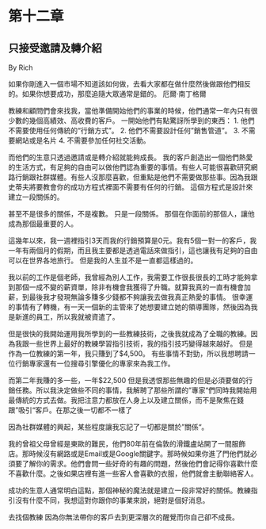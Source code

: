 # 第十二章

## 只接受邀請及轉介紹

By Rich

如果你剛進入一個市場不知道該如何做，去看大家都在做什麼然後做跟他們相反的。如果你想要成功，那麼追隨大眾通常是錯的。 厄爾‧南丁格爾

教練和顧問們會來找我，當他準備開始他們的事業的時候，他們通常一年內只有很少數的幾個高績效、高收費的客戶。 一開始他們有點驚訝所學到的東西： 1. 他們不需要使用任何傳統的“行銷方式”。 2. 他們不需要設計任何”銷售管道”。 3. 不需要網站或是名片 4. 不需要參加任何社交活動。

而他們的生意只透過邀請或是轉介紹就能夠成長。 我的客戶創造出一個他們熱愛的生活方式，有足夠的自由可以做他們認為重要的事情。有些人可能很喜歡研究網路行銷跟社群媒體。有些人沒那麼喜歡，但重點是他們不需要做那些事。因為我跟史蒂夫將要教會你的成功方程式裡面不需要有任何的行銷。 這個方程式是設計來建立一段關係的。

甚至不是很多的關係，不是複數。 只是一段關係。 那個在你面前的那個人，讓他成為那個最重要的人。

這幾年以來，我一週裡指引3天而我的行銷預算是0元。我有5個一對一的客戶，我一年有兩個月的假期，而且我主要都是透過電話來做指引，這也讓我有足夠的自由可以在世界各地旅行。 但是我的人生並不是一直都這樣過的。

我以前的工作是個老師，我曾經為別人工作，我需要工作很長很長的工時才能夠拿到那個一成不變的薪資單，除非有機會我獲得了升職。就算我真的一直有機會加薪，到最後我才發現無論多賺多少錢都不夠讓我去做我真正熱愛的事情。 很幸運的事情有了轉機，有一天一個新的主管來了她想要建立她的領導團隊，然後因為我是新進的員工，所以我就被資遣了。

但是很快的我開始運用我所學到的一些教練技術，之後我就成為了全職的教練。因為我跟一些世界上最好的教練學習指引技術，我的指引技巧變得越來越好。 但是作為一位教練的第一年，我只賺到了$4,500。 有些事情不對勁，所以我想聘請一位行銷專家還有一位搜尋引擎優化的專家來為我工作。

而第二年我賺的多一些，一年$22,500 但是我透恨那些無趣的但是必須要做的行銷任務。所以我決定做些不同的事情，我解聘了那些所謂的”專家“們同時我開始用最傳統的方式去做。我把注意力都放在人身上以及建立關係，而不是聚焦在錢跟”吸引“客戶。在那之後一切都不一樣了

因為社群媒體的興起，某些程度讓我忘記了一切都是關於”關係“。

我的曾祖父母曾經是東歐的難民，他們80年前在倫敦的滑鐵盧站開了一間服飾店。那時候沒有網路或是Email或是Google關鍵字。那時候如果你進了門他們就必須要了解你的需求。他們會問一些好奇的有趣的問題，然後他們會記得你喜歡什麼不喜歡什麼。之後如果店裡有進一些客人會喜歡的衣服，他們就會主動聯絡客人。

成功的生意人通常明白這點，那個神秘的魔法就是建立一段非常好的關係。教練指引沒有什麼不同，我想這對你跟你的事業來說，絕對是個好消息。

去找個教練 因為你無法帶你的客戶去到更深層次的醒覺而你自己卻不成長。
